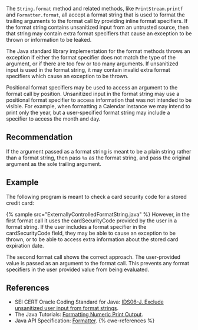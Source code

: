The `String.format` method and related methods, like `PrintStream.printf` and `Formatter.format`, all accept a format string that is used to format the trailing arguments to the format call by providing inline format specifiers. If the format string contains unsanitized input from an untrusted source, then that string may contain extra format specifiers that cause an exception to be thrown or information to be leaked.

The Java standard library implementation for the format methods throws an exception if either the format specifier does not match the type of the argument, or if there are too few or too many arguments. If unsanitized input is used in the format string, it may contain invalid extra format specifiers which cause an exception to be thrown.

Positional format specifiers may be used to access an argument to the format call by position. Unsanitized input in the format string may use a positional format specifier to access information that was not intended to be visible. For example, when formatting a Calendar instance we may intend to print only the year, but a user-specified format string may include a specifier to access the month and day.


## Recommendation
If the argument passed as a format string is meant to be a plain string rather than a format string, then pass `%s` as the format string, and pass the original argument as the sole trailing argument.


## Example
The following program is meant to check a card security code for a stored credit card:

{% sample src="ExternallyControlledFormatString.java" %}
However, in the first format call it uses the cardSecurityCode provided by the user in a format string. If the user includes a format specifier in the cardSecurityCode field, they may be able to cause an exception to be thrown, or to be able to access extra information about the stored card expiration date.

The second format call shows the correct approach. The user-provided value is passed as an argument to the format call. This prevents any format specifiers in the user provided value from being evaluated.


## References
* SEI CERT Oracle Coding Standard for Java: [IDS06-J. Exclude unsanitized user input from format strings](https://wiki.sei.cmu.edu/confluence/display/java/IDS06-J.+Exclude+unsanitized+user+input+from+format+strings).
* The Java Tutorials: [Formatting Numeric Print Output](https://docs.oracle.com/javase/tutorial/java/data/numberformat.html).
* Java API Specification: [Formatter](https://docs.oracle.com/en/java/javase/11/docs/api/java.base/java/util/Formatter.html).
{% cwe-references %}
